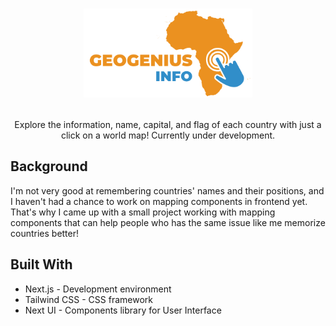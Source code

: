 # <p align="center"><img width="270" src="./public/images/logo.png"></p>

<p align="center">Explore the information, name, capital, and flag of each country with just a click on a world map! Currently under development.</p>

## Background

I'm not very good at remembering countries' names and their positions, and I haven't had a chance to work on mapping components in frontend yet. That's why I came up with a small project working with mapping components that can help people who has the same issue like me memorize countries better!

## Built With

- Next.js - Development environment
- Tailwind CSS - CSS framework
- Next UI - Components library for User Interface
